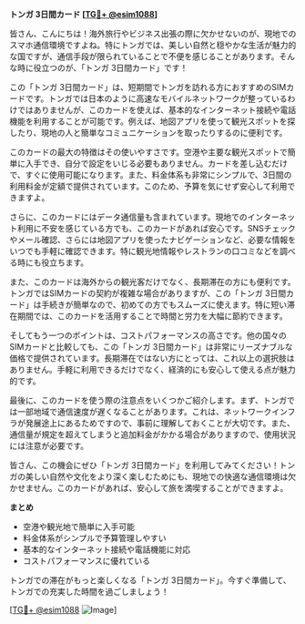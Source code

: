 **トンガ 3日間カード [[TG💪+ @esim1088](https://t.me/s/esim1088)]**

皆さん、こんにちは！海外旅行やビジネス出張の際に欠かせないのが、現地でのスマホ通信環境ですよね。特にトンガでは、美しい自然と穏やかな生活が魅力的な国ですが、通信手段が限られていることで不便を感じることがあります。そんな時に役立つのが、「トンガ 3日間カード」です！

この「トンガ 3日間カード」は、短期間でトンガを訪れる方におすすめのSIMカードです。トンガでは日本のように高速なモバイルネットワークが整っているわけではありませんが、このカードを使えば、基本的なインターネット接続や電話機能を利用することが可能です。例えば、地図アプリを使って観光スポットを探したり、現地の人と簡単なコミュニケーションを取ったりするのに便利です。

このカードの最大の特徴はその使いやすさです。空港や主要な観光スポットで簡単に入手でき、自分で設定をいじる必要もありません。カードを差し込むだけで、すぐに使用可能になります。また、料金体系も非常にシンプルで、3日間の利用料金が定額で提供されています。このため、予算を気にせず安心して利用できますよ。

さらに、このカードにはデータ通信量も含まれています。現地でのインターネット利用に不安を感じている方でも、このカードがあれば安心です。SNSチェックやメール確認、さらには地図アプリを使ったナビゲーションなど、必要な情報をいつでも手軽に確認できます。特に観光地情報やレストランの口コミなどを調べる時にも役立ちます。

また、このカードは海外からの観光客だけでなく、長期滞在の方にも便利です。トンガではSIMカードの契約が複雑な場合がありますが、この「トンガ 3日間カード」は手続きが簡単なので、初めての方でもスムーズに使えます。特に短い滞在期間では、このカードを活用することで時間と労力を大幅に節約できます。

そしてもう一つのポイントは、コストパフォーマンスの高さです。他の国々のSIMカードと比較しても、この「トンガ 3日間カード」は非常にリーズナブルな価格で提供されています。長期滞在ではない方にとっては、これ以上の選択肢はありません。手軽に利用できるだけでなく、経済的にも安心して使える点が魅力的です。

最後に、このカードを使う際の注意点をいくつかご紹介します。まず、トンガでは一部地域で通信速度が遅くなることがあります。これは、ネットワークインフラが発展途上にあるためですので、事前に理解しておくことが大切です。また、通信量が規定を超えてしまうと追加料金がかかる場合がありますので、使用状況には注意が必要です。

皆さん、この機会にぜひ「トンガ 3日間カード」を利用してみてください！トンガの美しい自然や文化をより深く楽しむためにも、現地での快適な通信環境は欠かせません。このカードがあれば、安心して旅を満喫することができますよ。

**まとめ**
- 空港や観光地で簡単に入手可能
- 料金体系がシンプルで予算管理しやすい
- 基本的なインターネット接続や電話機能に対応
- コストパフォーマンスに優れている

トンガでの滞在がもっと楽しくなる「トンガ 3日間カード」。今すぐ準備して、トンガでの充実した時間を過ごしましょう！

[[TG💪+ @esim1088](https://t.me/s/esim1088) ![Image](https://i.postimg.cc/Y0z9fWf4/image.png)]